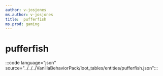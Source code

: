 ```yaml
---
author: v-josjones
ms.author: v-josjones
title:  pufferfish
ms.prod: gaming
---
```


# pufferfish

:::code language="json" source="../../../VanillaBehaviorPack/loot_tables/entities/pufferfish.json":::